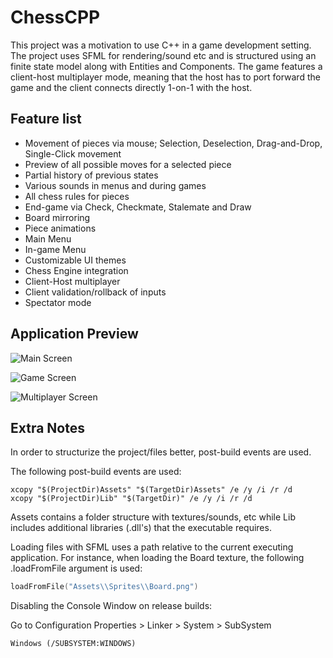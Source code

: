 # ChessCPP

This project was a motivation to use C++ in a game development setting. The project uses SFML for rendering/sound etc and is structured using an finite state model along with Entities and Components. The game features a client-host multiplayer mode, meaning that the host has to port forward the game and the client connects directly 1-on-1 with the host.

## Feature list

- Movement of pieces via mouse; Selection, Deselection, Drag-and-Drop, Single-Click movement
- Preview of all possible moves for a selected piece
- Partial history of previous states
- Various sounds in menus and during games
- All chess rules for pieces
- End-game via Check, Checkmate, Stalemate and Draw
- Board mirroring
- Piece animations
- Main Menu
- In-game Menu
- Customizable UI themes
- Chess Engine integration
- Client-Host multiplayer
- Client validation/rollback of inputs
- Spectator mode

## Application Preview 

![Main Screen](https://i.imgur.com/xWQN6Rg.png)

![Game Screen](https://i.imgur.com/IAh9PlA.png)

![Multiplayer Screen](https://i.imgur.com/xPLTJXJ.png)

## Extra Notes
In order to structurize the project/files better, post-build events are used.

The following post-build events are used:
```
xcopy "$(ProjectDir)Assets" "$(TargetDir)Assets" /e /y /i /r /d
xcopy "$(ProjectDir)Lib" "$(TargetDir)" /e /y /i /r /d
```
Assets contains a folder structure with textures/sounds, etc while Lib includes additional libraries (.dll's) that the executable requires.

Loading files with SFML uses a path relative to the current executing application. For instance, when loading the Board texture, the following .loadFromFile argument is used:

```C++
loadFromFile("Assets\\Sprites\\Board.png")
```

Disabling the Console Window on release builds:

Go to Configuration Properties > Linker > System > SubSystem
```
Windows (/SUBSYSTEM:WINDOWS)
```
